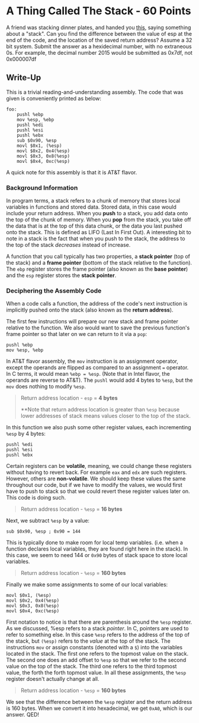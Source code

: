 # A Thing Called The Stack - 60 Points
A friend was stacking dinner plates, and handed you [this](https://webshell2017.picoctf.com/static/ad7075160f4cc40cbe355c7f9f39e245/assembly.s), saying something about a "stack". Can you find the difference between the value of esp at the end of the code, and the location of the saved return address? Assume a 32 bit system. Submit the answer as a hexidecimal number, with no extraneous 0s. For example, the decimal number 2015 would be submitted as 0x7df, not 0x000007df

## Write-Up
This is a trivial reading-and-understanding assembly. The code that was given is conveniently printed as below:
```assembly
foo:
    pushl %ebp
    mov %esp, %ebp
    pushl %edi
    pushl %esi
    pushl %ebx
    sub $0x90, %esp
    movl $0x1, (%esp)
    movl $0x2, 0x4(%esp)
    movl $0x3, 0x8(%esp)
    movl $0x4, 0xc(%esp)
```
A quick note for this assembly is that it is AT&T flavor. 

### Background Information
In program terms, a stack refers to a chunk of memory that stores local variables in functions and stored data. Stored data, in this case would include your return address. When you **push** to a stack, you add data onto the top of the chunk of memory. When you **pop** from the stack, you take off the data that is at the top of this data chunk, or the data you last pushed onto the stack. This is defined as LIFO (Last In First Out). A interesting bit to note in a stack is the fact that when you push to the stack, the address to the top of the stack *decreases* instead of increase. 

A function that you call typically has two properties, a **stack pointer** (top of the stack) and a **frame pointer** (bottom of the stack relative to the function). The `ebp` register stores the frame pointer (also known as the **base pointer**) and the `esp` register stores the **stack pointer**. 

### Deciphering the Assembly Code

When a code calls a function, the address of the code's next instruction is implicitly pushed onto the stack (also known as the **return address**). 

The first few instructions will prepare our new stack and frame pointer relative to the function. We also would want to save the previous function's frame pointer so that later on we can return to it via a `pop`:
```assembly
pushl %ebp
mov %esp, %ebp
```
In AT&T flavor assembly, the `mov` instruction is an assignment operator, except the operands are flipped as compared to an assignment `=` operator. In C terms, it would mean `%ebp = %esp`. (Note that in Intel flavor, the operands are reverse to AT&T). The `pushl` would add 4 bytes to `%esp`, but the `mov` does nothing to modify `%esp`.

>Return address location - `esp` = **4 bytes** 
>
>\*\*Note that return address location is greater than `%esp` because lower addresses of stack means values closer to the top of the stack.

In this function we also push some other register values, each incrementing `%esp` by 4 bytes:
```assembly
pushl %edi
pushl %esi
pushl %ebx
```
Certain registers can be **volatile**, meaning, we could change these registers without having to revert back. For example `eax` and `edx` are such registers. However, others are **non-volatile**. We should keep these values the same throughout our code, but if we have to modify the values, we would first have to push to stack so that we could revert these register values later on. This code is doing such.

>Return address location - `%esp` = **16 bytes**

Next, we subtract `%esp` by a value:
```assembly
sub $0x90, %esp ; 0x90 = 144
```

This is typically done to make room for local temp variables. (i.e. when a function declares local variables, they are found right here in the stack). In this case, we seem to need 144 or `0x90` bytes of stack space to store local variables. 

>Return address location - `%esp` = **160 bytes**

Finally we make some assignments to some of our local variables:
```assembly
movl $0x1, (%esp)
movl $0x2, 0x4(%esp)
movl $0x3, 0x8(%esp)
movl $0x4, 0xc(%esp)
```
First notation to notice is that there are parenthesis around the `%esp` register. As we discussed, %esp refers to a stack *pointer*. In C, pointers are used to refer to something else. In this case `%esp` refers to the address of the top of the stack, but `(%esp)` refers to the *value* at the top of the stack. The instructions `mov` or assign constants (denoted with a `$`) into the variables located in the stack. The first one refers to the topmost value on the stack. The second one does an add offset to `%esp` so that we refer to the second value on the top of the stack. The third one refers to the third topmost value, the forth the forth topmost value. In all these assignments, the `%esp` register doesn't actually change at all. 

>Return address location - `%esp` = **160 bytes**

We see that the difference between the `%esp` register and the return address is 160 bytes. When we convert it into hexadecimal, we get `0xA0`, which is our answer. QED!
